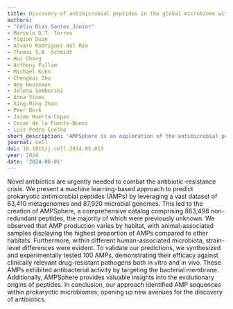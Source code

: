 ```yaml
---
title: Discovery of antimicrobial peptides in the global microbiome with machine learning
authors:
- "Célio Dias Santos Júnior"
- Marcelo D.T. Torres
- Yiqian Duan
- Álvaro Rodríguez del Río
- Thomas S.B. Schmidt
- Hui Chong
- Anthony Fullam
- Michael Kuhn
- Chengkai Zhu
- Amy Houseman
- Jelena Somborski
- Anna Vines
- Xing-Ming Zhao
- Peer Bork
- Jaime Huerta-Cepas
- Cesar de la Fuente-Nunez
- Luis Pedro Coelho
short_description: 'AMPSphere is an exploration of the antimicrobial peptides (AMPs) of the global microbiome.'
journal: Cell
doi: 10.1016/j.cell.2024.05.013
year: 2024
date: '2024-06-01'
---
```

Novel antibiotics are urgently needed to combat the antibiotic-resistance
crisis. We present a machine learning-based approach to predict prokaryotic
antimicrobial peptides (AMPs) by leveraging a vast dataset of 63,410
metagenomes and 87,920 microbial genomes. This led to the creation of
AMPSphere, a comprehensive catalog comprising 863,498 non-redundant peptides,
the majority of which were previously unknown. We observed that AMP production
varies by habitat, with animal-associated samples displaying the highest
proportion of AMPs compared to other habitats. Furthermore, within different
human-associated microbiota, strain-level differences were evident. To validate
our predictions, we synthesized and experimentally tested 100 AMPs,
demonstrating their efficacy against clinically relevant drug-resistant
pathogens both in vitro and in vivo. These AMPs exhibited antibacterial
activity by targeting the bacterial membrane. Additionally, AMPSphere provides
valuable insights into the evolutionary origins of peptides. In conclusion, our
approach identified AMP sequences within prokaryotic microbiomes, opening up
new avenues for the discovery of antibiotics.

